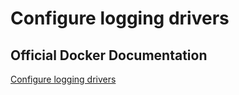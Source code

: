 # Configure logging drivers

## Official Docker Documentation
[Configure logging drivers](https://docs.docker.com/engine/admin/logging/overview/)  
